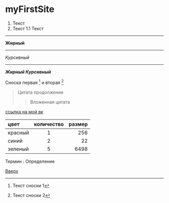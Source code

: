 <a id="anchor"></a>
# myFirstSite
1. Текст 
2. Текст
    1.1 Текст
---
__Жирный__
___
_Курсивный_
***
___Жирный Курсивный___



Сноска первая [^1] и вторая [^2]
[^1]: Текст сноски 1
[^2]: Текст сноски 2
> Цитата продолжение
>> Вложенная цитата


[ссылка на мой вк](https://vk.com/id92677084)

цвет | количество | размер
:----|:----------:|--------:
красный | 1 | 256 
синий   | 2 | 22
зеленый | 5 | 6498
Термин
: Определение

[Вверх](#anchor)